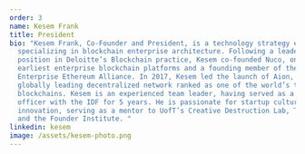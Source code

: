 ```yaml
---
order: 3
name: Kesem Frank
title: President
bio: "Kesem Frank, Co-Founder and President, is a technology strategy expert
  specializing in blockchain enterprise architecture. Following a leadership
  position in Deloitte’s Blockchain practice, Kesem co-founded Nuco, one of the
  earliest enterprise blockchain platforms and a founding member of the
  Enterprise Ethereum Alliance. In 2017, Kesem led the launch of Aion, a
  globally leading decentralized network ranked as one of the world’s top-100
  blockchains. Kesem is an experienced team leader, having served as a naval
  officer with the IDF for 5 years. He is passionate for startup culture and
  innovation, serving as a mentor to UofT’s Creative Destruction Lab, Techstars,
  and the Founder Institute. "
linkedin: kesem
image: /assets/kesem-photo.png
---
```

